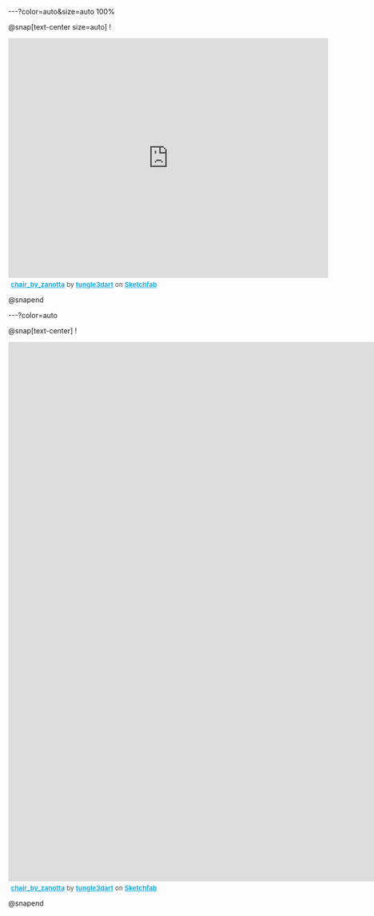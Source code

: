 ---?color=auto&size=auto 100%

@snap[text-center size=auto]
!<div class="sketchfab-embed-wrapper">
    <iframe title="A 3D model" width="640" height="480" src="https://sketchfab.com/models/15765b8a4c254ed394bb729ae0ed9641/embed?autostart=1&amp;ui_controls=1&amp;ui_infos=1&amp;ui_inspector=1&amp;ui_stop=1&amp;ui_watermark=1&amp;ui_watermark_link=1" frameborder="0" allow="autoplay; fullscreen; vr" mozallowfullscreen="true" webkitallowfullscreen="true"></iframe>
    <p style="font-size: 13px; font-weight: normal; margin: 5px; color: #4A4A4A;">
        <a href="https://sketchfab.com/3d-models/chair-by-zanotta-15765b8a4c254ed394bb729ae0ed9641?utm_medium=embed&utm_source=website&utm_campaign=share-popup" target="_blank" style="font-weight: bold; color: #1CAAD9;">chair_by_zanotta</a>
        by <a href="https://sketchfab.com/tungle3dart?utm_medium=embed&utm_source=website&utm_campaign=share-popup" target="_blank" style="font-weight: bold; color: #1CAAD9;">tungle3dart</a>
        on <a href="https://sketchfab.com?utm_medium=embed&utm_source=website&utm_campaign=share-popup" target="_blank" style="font-weight: bold; color: #1CAAD9;">Sketchfab</a>
    </p>
</div>
@snapend

---?color=auto

@snap[text-center]
!<div class="sketchfab-embed-wrapper">
    <iframe title="A 3D model" width="1920" height="1080" src="https://sketchfab.com/models/15765b8a4c254ed394bb729ae0ed9641/embed?autostart=1&amp;ui_controls=1&amp;ui_infos=1&amp;ui_inspector=1&amp;ui_stop=1&amp;ui_watermark=1&amp;ui_watermark_link=1" frameborder="0" allow="autoplay; fullscreen; vr" mozallowfullscreen="true" webkitallowfullscreen="true"></iframe>
    <p style="font-size: 13px; font-weight: normal; margin: 5px; color: #4A4A4A;">
        <a href="https://sketchfab.com/3d-models/chair-by-zanotta-15765b8a4c254ed394bb729ae0ed9641?utm_medium=embed&utm_source=website&utm_campaign=share-popup" target="_blank" style="font-weight: bold; color: #1CAAD9;">chair_by_zanotta</a>
        by <a href="https://sketchfab.com/tungle3dart?utm_medium=embed&utm_source=website&utm_campaign=share-popup" target="_blank" style="font-weight: bold; color: #1CAAD9;">tungle3dart</a>
        on <a href="https://sketchfab.com?utm_medium=embed&utm_source=website&utm_campaign=share-popup" target="_blank" style="font-weight: bold; color: #1CAAD9;">Sketchfab</a>
    </p>
</div>
@snapend